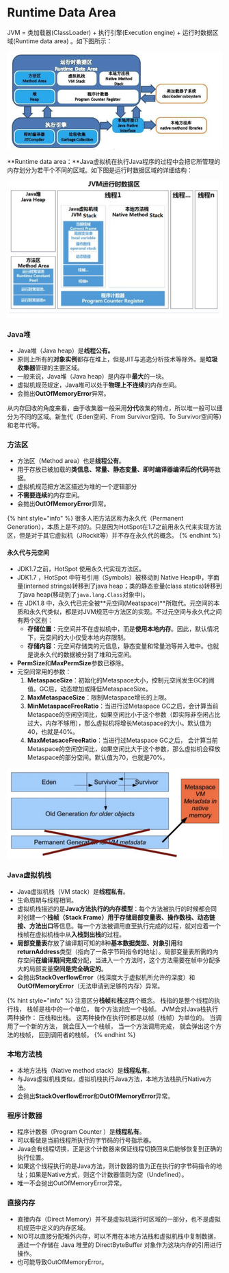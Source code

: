# Runtime Data Area

JVM = 类加载器\(ClassLoader\) + 执行引擎\(Execution engine\) + 运行时数据区域\(Runtime data area\) 。如下图所示：

![](../../.gitbook/assets/image%20%2891%29.png)

**Runtime data area：**Java虚拟机在执行Java程序的过程中会把它所管理的内存划分为若干个不同的区域。如下图是运行时数据区域的详细结构：

![](../../.gitbook/assets/image%20%2894%29.png)

### Java堆

* Java堆（Java heap）是**线程公有。**
* 原则上所有的**对象实例**都存在堆上，但是JIT与逃逸分析技术等除外。是**垃圾收集器**管理的主要区域。
* 一般来说，Java堆（Java heap）是内存中**最大**的一块。
* 虚拟机规范规定，Java堆可以处于**物理上不连续**的内存空间。
* 会抛出**OutOfMemoryError**异常。

从内存回收的角度来看，由于收集器一般采用**分代**收集的特点，所以堆一般可以细分为不同的区域。新生代（Eden空间、From Survivor空间、To Survivor空间等）和老年代等。

### 方法区

* 方法区（Method area）也是**线程公有**。
* 用于存放已被加载的**类信息、常量、静态变量、即时编译器编译后的代码**等数据。
* 虚拟机规范把方法区描述为堆的一个逻辑部分
* **不需要连续**的内存空间。
* 会抛出**OutOfMemoryError**异常。

{% hint style="info" %}
很多人把方法区称为永久代（Permanent Generation），本质上是不对的。只是因为HotSpot在1.7之前用永久代来实现方法区，但是对于其它虚拟机（JRockit等）并不存在永久代的概念。
{% endhint %}

#### 永久代与元空间

* JDK1.7之前，HotSpot 使用永久代实现方法区。 
* JDK1.7 ，HotSpot 中符号引用（Symbols）被移动到 Native Heap中，字面量\(interned strings\)转移到了java heap；类的静态变量\(class statics\)转移到了java heap\(移动到了`java.lang.Class`对象中\)。
* 在 JDK1.8 中，永久代已完全被**元空间\(Meatspace\)**所取代。元空间的本质和永久代类似，都是对JVM规范中方法区的实现。不过元空间与永久代之间有两个区别：
  * **存储位置**：元空间并不在虚拟机中，而是**使用本地内存**。因此，默认情况下，元空间的大小仅受本地内存限制。**​**
  * **存储内容**：元空间存储类的元信息，静态变量和常量池等并入堆中。也就是说永久代的数据被分到了堆和元空间。
* **PermSize**和**MaxPermSize**参数已移除。
* 元空间常用的参数：
  1. **MetaspaceSize**：初始化的Metaspace大小，控制元空间发生GC的阈值。GC后，动态增加或降低MetaspaceSize。
  2. **MaxMetaspaceSize**：限制Metaspace增长的上限。
  3. **MinMetaspaceFreeRatio**：当进行过Metaspace GC之后，会计算当前Metaspace的空闲空间比，如果空闲比小于这个参数（即实际非空闲占比过大，内存不够用），那么虚拟机将增长Metaspace的大小。默认值为40，也就是40%。
  4. **MaxMetasaceFreeRatio**：当进行过Metaspace GC之后， 会计算当前Metaspace的空闲空间比，如果空闲比大于这个参数，那么虚拟机会释放Metaspace的部分空间。默认值为70，也就是70%。

![JDK8&#x6C38;&#x4E45;&#x4EE3;&#x53D8;&#x5316;](../../.gitbook/assets/image%20%281%29.png)

### Java虚拟机栈

* Java虚拟机栈（VM stack）是**线程私有**。
* 生命周期与线程相同。
* 虚拟机栈描述的是**Java方法执行的内存模型**：每个方法被执行的时候都会同时创建一个**栈帧（Stack Frame）**用于存储**局部变量表、操作数栈、动态链接、方法出口**等信息。每一个方法被调用直至执行完成的过程，就对应着一个栈帧在虚拟机栈中从**入栈到出栈**的过程。
* **局部变量表**存放了编译期可知的8种**基本数据类型、对象引用**和**returnAddress**类型（指向了一条字节码指令的地址）。局部变量表所需的内存空间**在编译期间完成**分配，当进入一个方法时，这个方法需要在帧中分配多大的局部变量**空间是完全确定的**。
* 会抛出**StackOverflowError**（栈深度大于虚拟机所允许的深度）和**OutOfMemoryError**（无法申请到足够的内存）异常。

{% hint style="info" %}
注意区分**栈帧**和**栈**这两个概念。 栈指的是整个线程的执行栈， 栈帧是栈中的一个单位， 每个方法对应一个栈帧。 JVM会对Java栈执行两种操作： 压栈和出栈。 这两种操作在执行时都是以帧（栈帧）为单位的。 当调用了一个新的方法， 就会压入一个栈帧， 当一个方法调用完成， 就会弹出这个方法的栈帧， 回到调用者的栈帧。
{% endhint %}

### 本地方法栈

* 本地方法栈（Native method stack）是**线程私有**。
* 与Java虚拟机栈类似，虚拟机栈执行Java方法，本地方法栈执行Native方法。
* 会抛出**StackOverflowError**和**OutOfMemoryError**异常。

### 程序计数器

* 程序计数器（Program Counter ）是**线程私有**。
* 可以看做是当前线程所执行的字节码的行号指示器。
* Java会有线程切换，正是这个计数器来保证线程切换回来后能够恢复到正确的执行位置。
* 如果这个线程执行的是Java方法，则计数器的值为正在执行的字节码指令的地址；如果是Native方式，则这个计数器值则为空（Undefined）。
* 唯一不会抛出OutOfMemoryError异常。

### 直接内存

* 直接内存（Direct Memory）并不是虚拟机运行时区域的一部分，也不是虚拟机规范中定义的内存区域。
* NIO可以直接分配堆外内存，可以不用在本地方法栈和虚拟机栈中复制数据，通过一个存储在 Java 堆里的 DirectByteBuffer 对象作为这块内存的引用进行操作。
* 也可能导致OutOfMemoryError。

